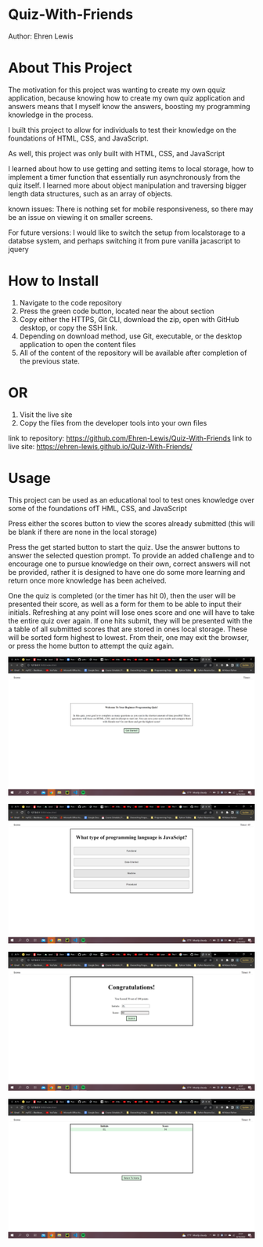 # Quiz-With-Friends

Author: Ehren Lewis

# About This Project
The motivation for this project was wanting to create my own qquiz application, because knowing how to create my own quiz application and answers means that I myself know the answers, boosting my programming knowledge in the process.

I built this project to allow for individuals to test their knowledge on the foundations of HTML, CSS, and JavaScript.

As well, this project was only built with HTML, CSS, and JavaScript

I learned about how to use getting and setting items to local storage, how to implement a timer function that essentially run asynchronously from the quiz itself. I learned more about object manipulation and traversing bigger length data structures, such as an array of objects.

known issues: There is nothing set for mobile responsiveness, so there may be an issue on viewing it on smaller screens.

For future versions: I would like to switch the setup from localstorage to a databse system, and perhaps switching it from pure vanilla jacascript to jquery

# How to Install

1. Navigate to the code repository
2. Press the green code button, located near the about section
3. Copy either the HTTPS, Git CLI, download the zip, open with GitHub desktop, or copy the SSH link.
4. Depending on download method, use Git, executable, or the desktop application to open the content files
5. All of the content of the repository will be available after completion of the previous state.

# OR

1. Visit the live site
2. Copy the files from the developer tools into your own files

link to repository: https://github.com/Ehren-Lewis/Quiz-With-Friends
link to live site: https://ehren-lewis.github.io/Quiz-With-Friends/

# Usage

This project can be used as an educational tool to test ones knowledge over 
some of the foundations ofT HML, CSS, and JavaScript

Press either the scores button to view the scores already submitted (this will be blank if there are none in the local storage)

Press the get started button to start the quiz. Use the answer buttons to answer
the selected question prompt. To provide an added challenge and to 
encourage one to pursue knowledge on their own, correct answers will not
be provided, rather it is designed to have one do some more learning and return
once more knowledge has been acheived.

One the quiz is completed (or the timer has hit 0), then the user will be presented their score, as well as a form for them to be able to input their
initials. Refreshing at any point will lose ones score and one will have to take the entire quiz over again. If one hits submit, they will be presented with the a table of all submitted scores that are stored in ones local storage. These will be sorted form highest to lowest. From their, one may exit the browser, or press the home button to attempt the quiz again.

![Screenshot of the Elements visible when first loading the page](./Assets/Images/Landing.png)

![An example of one of the questions present during the quiz](./Assets/Images/ExampleQuestion.png)

![Results of the quiz once either the timer has run out or there are no more question ](./Assets/Images/QuizFinishPage.png)

![Every score stored in local storage, sorted from highest value to lowest value, regardless of Initials](./Assets/Images/QuizResults.png)

